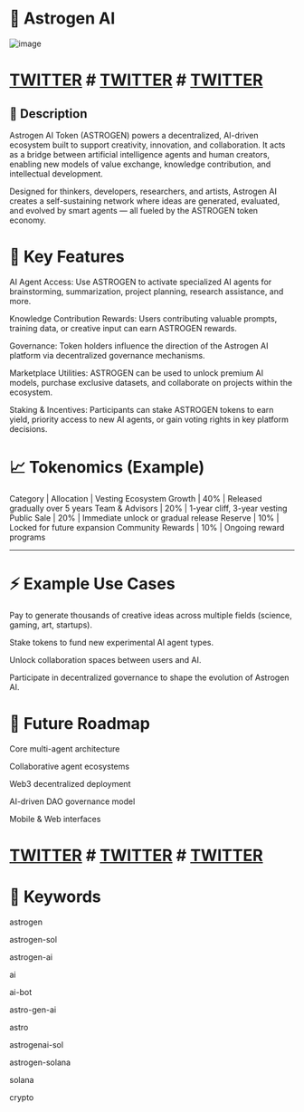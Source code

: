 # 🚀 **Astrogen AI**

![image](https://i.imgur.com/lfhU8As.png)

# **[TWITTER](https://x.com/AstroGenAI)** # **[TWITTER](https://x.com/AstroGenAI)** # **[TWITTER](https://x.com/AstroGenAI)**


## 📜 Description

Astrogen AI Token (ASTROGEN) powers a decentralized, AI-driven ecosystem built to support creativity, innovation, and collaboration. It acts as a bridge between artificial intelligence agents and human creators, enabling new models of value exchange, knowledge contribution, and intellectual development.

Designed for thinkers, developers, researchers, and artists, Astrogen AI creates a self-sustaining network where ideas are generated, evaluated, and evolved by smart agents — all fueled by the ASTROGEN token economy.


# **🚀 Key Features**

AI Agent Access:
Use ASTROGEN to activate specialized AI agents for brainstorming, summarization, project planning, research assistance, and more.

Knowledge Contribution Rewards:
Users contributing valuable prompts, training data, or creative input can earn ASTROGEN rewards.

Governance:
Token holders influence the direction of the Astrogen AI platform via decentralized governance mechanisms.

Marketplace Utilities:
ASTROGEN can be used to unlock premium AI models, purchase exclusive datasets, and collaborate on projects within the ecosystem.

Staking & Incentives:
Participants can stake ASTROGEN tokens to earn yield, priority access to new AI agents, or gain voting rights in key platform decisions.



# **📈 Tokenomics (Example)**

Category | Allocation | Vesting
Ecosystem Growth | 40% | Released gradually over 5 years
Team & Advisors | 20% | 1-year cliff, 3-year vesting
Public Sale | 20% | Immediate unlock or gradual release
Reserve | 10% | Locked for future expansion
Community Rewards | 10% | Ongoing reward programs

---

# **⚡ Example Use Cases**
Pay to generate thousands of creative ideas across multiple fields (science, gaming, art, startups).

Stake tokens to fund new experimental AI agent types.

Unlock collaboration spaces between users and AI.

Participate in decentralized governance to shape the evolution of Astrogen AI.

# **🔮 Future Roadmap**
 Core multi-agent architecture

 Collaborative agent ecosystems

 Web3 decentralized deployment

 AI-driven DAO governance model

 Mobile & Web interfaces

# **[TWITTER](https://x.com/AstroGenAI)** # **[TWITTER](https://x.com/AstroGenAI)** # **[TWITTER](https://x.com/AstroGenAI)**

# **🔑 Keywords**

astrogen

astrogen-sol

astrogen-ai

ai

ai-bot

astro-gen-ai

astro

astrogenai-sol

astrogen-solana

solana

crypto
